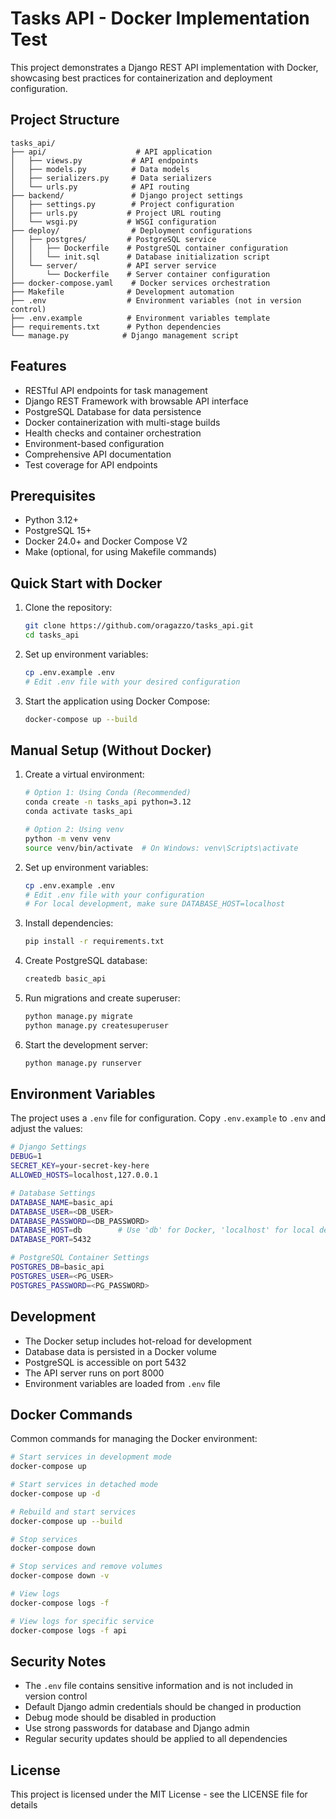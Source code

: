 # Tasks API - Docker Implementation Test

This project demonstrates a Django REST API implementation with Docker, showcasing best practices for containerization and deployment configuration.

## Project Structure

```
tasks_api/
├── api/                    # API application
│   ├── views.py           # API endpoints
│   ├── models.py          # Data models
│   ├── serializers.py     # Data serializers
│   └── urls.py            # API routing
├── backend/               # Django project settings
│   ├── settings.py        # Project configuration
│   ├── urls.py           # Project URL routing
│   └── wsgi.py           # WSGI configuration
├── deploy/                # Deployment configurations
│   ├── postgres/         # PostgreSQL service
│   │   ├── Dockerfile    # PostgreSQL container configuration
│   │   └── init.sql      # Database initialization script
│   └── server/           # API server service
│       └── Dockerfile    # Server container configuration
├── docker-compose.yaml    # Docker services orchestration
├── Makefile              # Development automation
├── .env                  # Environment variables (not in version control)
├── .env.example          # Environment variables template
├── requirements.txt      # Python dependencies
└── manage.py            # Django management script
```

## Features

- RESTful API endpoints for task management
- Django REST Framework with browsable API interface
- PostgreSQL Database for data persistence
- Docker containerization with multi-stage builds
- Health checks and container orchestration
- Environment-based configuration
- Comprehensive API documentation
- Test coverage for API endpoints

## Prerequisites

- Python 3.12+
- PostgreSQL 15+
- Docker 24.0+ and Docker Compose V2
- Make (optional, for using Makefile commands)

## Quick Start with Docker

1. Clone the repository:
   ```bash
   git clone https://github.com/oragazzo/tasks_api.git
   cd tasks_api
   ```

2. Set up environment variables:
   ```bash
   cp .env.example .env
   # Edit .env file with your desired configuration
   ```

3. Start the application using Docker Compose:
   ```bash
   docker-compose up --build
   ```


## Manual Setup (Without Docker)

1. Create a virtual environment:
   ```bash
   # Option 1: Using Conda (Recommended)
   conda create -n tasks_api python=3.12
   conda activate tasks_api

   # Option 2: Using venv
   python -m venv venv
   source venv/bin/activate  # On Windows: venv\Scripts\activate
   ```

2. Set up environment variables:
   ```bash
   cp .env.example .env
   # Edit .env file with your configuration
   # For local development, make sure DATABASE_HOST=localhost
   ```

3. Install dependencies:
   ```bash
   pip install -r requirements.txt
   ```

4. Create PostgreSQL database:
   ```bash
   createdb basic_api
   ```

5. Run migrations and create superuser:
   ```bash
   python manage.py migrate
   python manage.py createsuperuser
   ```

6. Start the development server:
   ```bash
   python manage.py runserver
   ```

## Environment Variables

The project uses a `.env` file for configuration. Copy `.env.example` to `.env` and adjust the values:

```bash
# Django Settings
DEBUG=1
SECRET_KEY=your-secret-key-here
ALLOWED_HOSTS=localhost,127.0.0.1

# Database Settings
DATABASE_NAME=basic_api
DATABASE_USER=<DB_USER>
DATABASE_PASSWORD=<DB_PASSWORD>
DATABASE_HOST=db        # Use 'db' for Docker, 'localhost' for local development
DATABASE_PORT=5432

# PostgreSQL Container Settings
POSTGRES_DB=basic_api
POSTGRES_USER=<PG_USER>
POSTGRES_PASSWORD=<PG_PASSWORD>
```

## Development

- The Docker setup includes hot-reload for development
- Database data is persisted in a Docker volume
- PostgreSQL is accessible on port 5432
- The API server runs on port 8000
- Environment variables are loaded from `.env` file

## Docker Commands

Common commands for managing the Docker environment:

```bash
# Start services in development mode
docker-compose up

# Start services in detached mode
docker-compose up -d

# Rebuild and start services
docker-compose up --build

# Stop services
docker-compose down

# Stop services and remove volumes
docker-compose down -v

# View logs
docker-compose logs -f

# View logs for specific service
docker-compose logs -f api
```

## Security Notes

- The `.env` file contains sensitive information and is not included in version control
- Default Django admin credentials should be changed in production
- Debug mode should be disabled in production
- Use strong passwords for database and Django admin
- Regular security updates should be applied to all dependencies

## License

This project is licensed under the MIT License - see the LICENSE file for details 